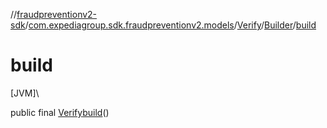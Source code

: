 //[fraudpreventionv2-sdk](../../../../index.md)/[com.expediagroup.sdk.fraudpreventionv2.models](../../index.md)/[Verify](../index.md)/[Builder](index.md)/[build](build.md)

# build

[JVM]\

public final [Verify](../index.md)[build](build.md)()
